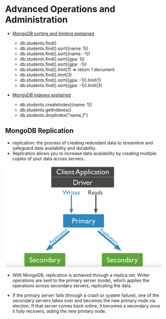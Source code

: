 # Advanced Operations and Administration

- [MongoDB sorting and limiting explained](https://youtu.be/3mV2KMzNxLE?si=YVJ775Cvsc90Xpj8)
  - db.students.find()
  - db.students.find().sort({name: 1})
  - db.students.find().sort({name: -1})
  - db.students.find().sort({gpa: 1})
  - db.students.find().sort({gpa: -1})
  - db.students.find().limit(1) => return 1 decument
  - db.students.find().limit(3)
  - db.students.find().sort({gpa: -1}).limit(1)
  - db.students.find().sort({gpa: -1}).limit(3)

- [MongoDB indexes explained](https://youtu.be/ZoxmVjc4Xdg?si=5_5KnwqSFnUmhJyM)
  - db.students.createIndex({name: 1})
  - db.students.getIndexes()
  - db.students.dropIndex("name_1")

## MongoDB Replication

- replication: the process of creating redundant data to streamline and safeguard data availability and durability.
- Replication allows you to increase data availability by creating multiple copies of your data across servers.

![MongoDB Replication](./image/replication.png)

- With MongoDB, replication is achieved through a replica set. Writer operations are sent to the primary server (node), which applies the operations across secondary servers, replicating the data.

- If the primary server fails (through a crash or system failure), one of the secondary servers takes over and becomes the new primary node via election. If that server comes back online, it becomes a secondary once it fully recovers, aiding the new primary node.
